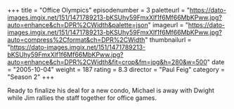 +++
title = "Office Olympics"
episodenumber = 3
paletteurl = "https://dato-images.imgix.net/151/1471789213-bKSUhy59FmxXlf1f6Mf66MbKPww.jpg?auto=enhance&ch=DPR%2CWidth&palette=json"
imageurl = "https://dato-images.imgix.net/151/1471789213-bKSUhy59FmxXlf1f6Mf66MbKPww.jpg?auto=compress%2Cformat&ch=DPR%2CWidth"
thumbnailurl = "https://dato-images.imgix.net/151/1471789213-bKSUhy59FmxXlf1f6Mf66MbKPww.jpg?auto=enhance&ch=DPR%2CWidth&fit=crop&fm=jpg&h=280&w=500"
date = "2005-10-04"
weight = 187
rating = 8.3
director = "Paul Feig"
category = "Season 2"
+++

Ready to finalize his deal for a new condo, Michael is away with Dwight while Jim rallies the staff together for office games.